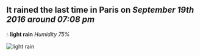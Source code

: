 ## It rained the last time in Paris on *September 19th 2016 around 07:08 pm*
💧  **light rain** *Humidity 75%*

![light rain](http://openweathermap.org/img/w/10d.png)
